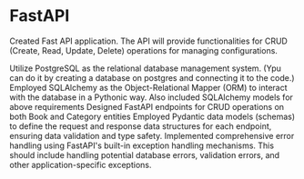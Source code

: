 # FastAPI

Created Fast API application. The API will provide functionalities for CRUD (Create, Read, Update, Delete) operations for managing configurations.

Utilize PostgreSQL as the relational database management system. (Ypu can do it by creating a database on postgres and connecting it to the code.)
Employed SQLAlchemy as the Object-Relational Mapper (ORM) to interact with the database in a Pythonic way.
Also included SQLAlchemy models for above requirements
Designed FastAPI endpoints for CRUD operations on both Book and Category entities
Employed Pydantic data models (schemas) to define the request and response data structures for each endpoint, ensuring data validation and type safety.
Implemented comprehensive error handling using FastAPI's built-in exception handling mechanisms. This should include handling potential database errors, validation errors, and other application-specific exceptions.
